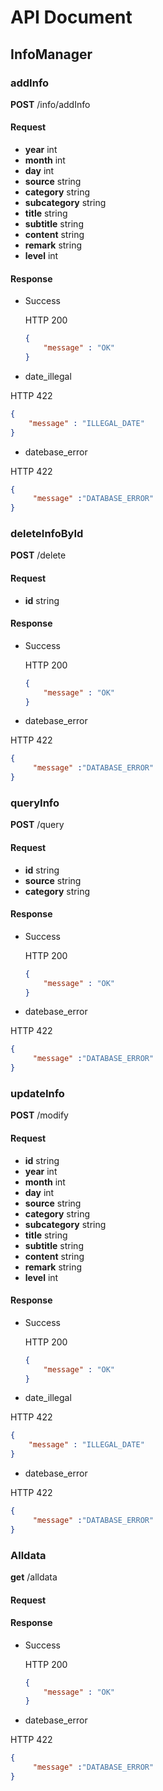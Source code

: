 # API Document

## InfoManager

### addInfo

**POST** /info/addInfo

#### Request

* **year** int
* **month** int
* **day** int
* **source** string
* **category** string
* **subcategory** string
* **title** string
* **subtitle** string
* **content** string
* **remark** string
* **level** int

#### Response

* Success
  
  HTTP 200

  ```JSON
  {
      "message" : "OK"
  }
  ```

* date_illegal

HTTP 422

```JSON
{
    "message" : "ILLEGAL_DATE"
}
```

* datebase_error

HTTP 422

```JSON
{
     "message" :"DATABASE_ERROR"
}
```

### deleteInfoById

**POST** /delete

#### Request

* **id** string

#### Response

* Success
  
  HTTP 200

  ```JSON
  {
      "message" : "OK"
  }
  ```

* datebase_error

HTTP 422

```JSON
{
     "message" :"DATABASE_ERROR"
}
```

### queryInfo

**POST** /query
  
#### Request

* **id** string
* **source** string
* **category** string

#### Response

* Success
  
  HTTP 200

  ```JSON
  {
      "message" : "OK"
  }
  ```

* datebase_error

HTTP 422

```JSON
{
     "message" :"DATABASE_ERROR"
}
```

### updateInfo

**POST** /modify

#### Request

* **id** string
* **year** int
* **month** int
* **day** int
* **source** string
* **category** string
* **subcategory** string
* **title** string
* **subtitle** string
* **content** string
* **remark** string
* **level** int

#### Response

* Success
  
  HTTP 200

  ```JSON
  {
      "message" : "OK"
  }
  ```

* date_illegal

HTTP 422

```JSON
{
    "message" : "ILLEGAL_DATE"
}
```

* datebase_error

HTTP 422

```JSON
{
     "message" :"DATABASE_ERROR"
}
```
### Alldata

**get** /alldata

#### Request


#### Response

* Success
  
  HTTP 200

  ```JSON
  {
      "message" : "OK"
  }
  ```

* datebase_error

HTTP 422

```JSON
{
     "message" :"DATABASE_ERROR"
}
```
